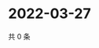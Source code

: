 # 2022-03-27

共 0 条

<!-- BEGIN WEIBO -->
<!-- 最后更新时间 Sun Mar 27 2022 18:13:06 GMT+0800 (China Standard Time) -->

<!-- END WEIBO -->
